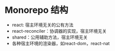 # Monorepo 结构

- react: 宿主环境无关的公有方法
- react-reconciler：协调器的实现，宿主环境无关
- shared：公用辅助方法，宿主环境无关
- 各种宿主环境的渲染器，如react-dom，react-nat
